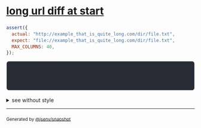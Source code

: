 # [long url diff at start](../../max_columns.test.js#L155)

```js
assert({
  actual: "http://example_that_is_quite_long.com/dir/file.txt",
  expect: "file://example_that_is_quite_long.com/dir/file.txt",
  MAX_COLUMNS: 40,
});
```

![img](throw.svg)

<details>
  <summary>see without style</summary>

```console
AssertionError: actual and expect are different

actual: "http://example_that_is_quite_…"
expect: "file://example_that_is_quite_…"
```

</details>


---

<sub>
  Generated by <a href="https://github.com/jsenv/core/tree/main/packages/independent/snapshot">@jsenv/snapshot</a>
</sub>
